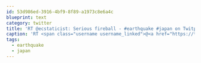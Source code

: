 ```yaml
---
id: 53d986ed-3916-4bf9-8f89-a1973c8e6a4c
blueprint: text
category: twitter
title: 'RT @ecstaticist: Serious fireball - #earthquake #japan on Twitpic http://ow.ly/4chV9'
caption: 'RT <span class="username username_linked">@<a href="https://twitter.com/ecstaticist" title="ecstaticist">ecstaticist</a></span>: Serious fireball - <span class="hashtag hashtag_local">#<a href="http://tweettemp.darylchymko.ca/?tag=earthquake">earthquake</a> <span class="hashtag hashtag_local">#<a href="http://tweettemp.darylchymko.ca/?tag=japan">japan</a> on Twitpic http://ow.ly/4chV9'
tags:
  - earthquake
  - japan
---
```

